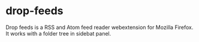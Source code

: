 # drop-feeds
Drop feeds is a RSS and Atom feed reader webextension for Mozilla Firefox.
It works with a folder tree in sidebat panel.


